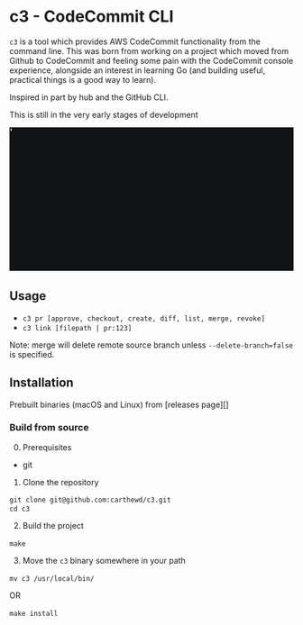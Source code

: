 # c3 - CodeCommit CLI
`c3` is a tool which provides AWS CodeCommit functionality from the command line. This was born from working on a project which moved from Github to CodeCommit and feeling some pain with the CodeCommit console experience, alongside an interest in learning Go (and building useful, practical things is a good way to learn). 

Inspired in part by hub and the GitHub CLI. 

This is still in the very early stages of development 

![](docs/c3.gif)

## Usage 

- `c3 pr [approve, checkout, create, diff, list, merge, revoke]`
- `c3 link [filepath | pr:123]`

Note: merge will delete remote source branch unless `--delete-branch=false` is specified.

## Installation

Prebuilt binaries (macOS and Linux) from [releases page][]

### Build from source 
0. Prerequisites
* git

1. Clone the repository
```
git clone git@github.com:carthewd/c3.git
cd c3
```

2. Build the project

``` make ```

3. Move the `c3` binary somewhere in your path

``` mv c3 /usr/local/bin/ ```

OR

``` make install ```
